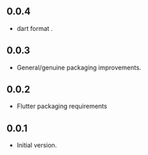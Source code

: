 ## 0.0.4

- dart format .

## 0.0.3

- General/genuine packaging improvements.

## 0.0.2

- Flutter packaging requirements

## 0.0.1

- Initial version.
